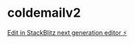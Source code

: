 # coldemailv2

[Edit in StackBlitz next generation editor ⚡️](https://stackblitz.com/~/github.com/studiocloud/coldemailv2)